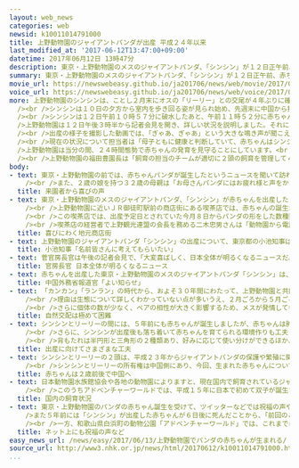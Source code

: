```yaml
---
layout: web_news
categories: web
newsid: k10011014791000
title: 上野動物園のジャイアントパンダが出産 平成２４年以来
last_modified_at: '2017-06-12T13:47:00+09:00'
datetime: 2017年06月12日 13時47分
description: 東京・上野動物園のメスのジャイアントパンダ、「シンシン」が１２日正午前、赤ちゃん１頭を出産しました。上野動物園のパンダの赤ちゃんの誕生は平成２４年以来５年ぶりで、動物園によりますと、赤ちゃんはシンシンに抱かれて、元気な声を上げているということです。
summary: 東京・上野動物園のメスのジャイアントパンダ、「シンシン」が１２日正午前、赤ちゃん１頭を出産しました。上野動物園のパンダの赤ちゃんの誕生は平成２４年以来５年ぶりで、動物園によりますと、赤ちゃんはシンシンに抱かれて、元気な声を上げているということです。
movie_url: https://newswebeasy.github.io/ja201706/news/web/movie/2017/06/13/k10011014791000.mp4
voice_url: https://newswebeasy.github.io/ja201706/news/web/voice/2017/06/13/k10011014791000.mp3
more: 上野動物園のシンシンは、ことし２月末にオスの「リーリー」との交尾が４年ぶりに確認され、先月中旬には妊娠の兆候が見られるようになり、動物園は出産の可能性があるとして準備を進めてきました。<br
  /><br />シンシンは１０日の夕方から室内を歩き回る姿が見られ始め、先週末に中国から招いた専門家と協議のうえ、１１日から職員が２４時間態勢で注意深く観察してきたということです。<br
  /><br />シンシンは１２日午前１０時５７分に破水したあと、午前１１時５２分に赤ちゃんを１頭出産し、赤ちゃんの鳴き声が確認されたということです。<br /><br
  />上野動物園は１２日午後３時半から記者会見を開き、詳しい状況を説明しました。それによりますと、赤ちゃんの体重はまだ測っていないものの１５０グラム程度と見られるということです。性別はまだわからないということです。<br
  /><br />出産の様子を撮影した動画では、「ぎゃあ、ぎゃあ」という大きな鳴き声が聞こえたあと、すぐにシンシンがおなかのあたりの赤ちゃんをなめて、世話をしている様子が映っています。<br
  /><br />現在の状況について担当者は「母子ともに健康と判断していて、赤ちゃんはシンシンに抱かれて元気な声を上げている」と説明しました。授乳しているかどうかは確認中だということです。<br
  />上野動物園は当分の間、２４時間態勢で赤ちゃんの発育を見守ることにしています。<br /><br />上野動物園のパンダの赤ちゃんの誕生は、平成２４年にリーリーとシンシンの間にオスの赤ちゃんが生まれて以来５年ぶりで、自然交配での妊娠・出産はこの時以来２例目です。<br
  /><br />上野動物園の福田豊園長は「飼育の担当のチームが適切に２頭の飼育を管理して４年ぶりに交尾が成立し、その後も管理を徹底して、きょうの出産を迎えた。とても感無量で、うれしく思っています」と述べました。そのうえで「これからまだまだ不安定な時期が１週間から１０日ほど続く。成長の遅い動物なので、半年ほどは緊張する状況が続くので、しっかりやっていきたい」と述べました。
body:
- text: 東京・上野動物園の前では、赤ちゃんパンダが誕生したというニュースを聞いて訪れた人たちから喜びの声が聞かれました。<br /><br />生後６か月の息子を持つ２８歳の母親は「前に出産した時はすぐに死んでしまって残念でしたので、時間はかかりましたが、無事に生まれて本当によかったです。大きく成長していってほしいです」と話していました。<br
    /><br />また、２歳の娘を持つ３２歳の母親は「お母さんパンダにはお疲れ様と声をかけたいです。また家族そろって赤ちゃんと母親のパンダを見られる日を楽しみにしています」と話していました。
  title: 来園者から喜びの声
- text: 東京・上野動物園のメスのジャイアントパンダ、「シンシン」が赤ちゃんを出産したことを受けて、地元の商店街では早速お祝いのポスターが貼り出されるなど喜びにわいています。<br
    /><br />上野動物園に近いＪＲ御徒町駅前の商店街にある喫茶店では、赤ちゃんの誕生が伝えられると店の入り口などにパンダの絵と「おめでとう赤ちゃん誕生」というメッセージが書かれたポスターが貼り出されました。<br
    /><br />この喫茶店では、出産予定日とされていた今月８日からパンダの形をした数種類のパンを売り出し、赤ちゃんの誕生を心待ちにしていたということです。<br
    /><br />喫茶店の経営者で上野観光連盟の会長を務める二木忠男さんは「動物園から電話で報告を受けたときはとてもうれしかったです。毎年楽しみにしていましたが、やっとたどり着いたという思いで希望がわいてきました。パンダは上野のシンボルでもあるので元気に育ってほしいです。赤ちゃんがみんなに幸せを与えてくれるような気がしています」と話していました。
  title: 喜びにわく地元商店街
- text: 上野動物園のジャイアントパンダ「シンシン」の出産について、東京都の小池知事は記者団に対し、「毎日、シンシンが出産したか聞いていたが、無事、出産したということで喜んでいる。これから名前を募集するので、いい名前を皆さんに考えてもらいたい」と述べました。
  title: 小池知事「名前皆さんに考えてもらいたい」
- text: 菅官房長官は午後の記者会見で、「大変喜ばしく、日本全体が明るくなるニュースだ。今後もぜひ、元気で健やかに育ってほしい。パンダがなぜ人気があるのかを考えると、愛きょういっぱいの顔やしぐさなのだろうと思うし、それが日中友好の１つの大きな証しでもあるということも大事だ」と述べました。
  title: 官房長官 日本全体が明るくなるニュース
- text: 赤ちゃんを出産した東京・上野動物園のメスのジャイアントパンダ「シンシン」は、６年前に中国・四川省からやってきました。<br /><br />中国外務省の陸慷報道官は１２日の記者会見で、「よい知らせだ。パンダは中国とほかの国との友好の使者である。われわれはパンダが両国の国民感情を一層よくするために大きな役割を果たすよう望む」と述べ祝意を示しました。
  title: 中国外務省報道官「よい知らせ」
- text: 「カンカン」「ランラン」の時代から、およそ３０年間にわたって、上野動物園と共同でパンダの繁殖について研究してきた、獣医師の筒井敏彦さんによりますと、パンダの自然交配は極めて難しいということです。<br
    /><br />理由は生態について詳しくわかっていない点が多いうえ、２月ごろから５月ごろにかけての繁殖期に、妊娠の可能性が高まるのは２日程度と短いためだということです。<br
    /><br />さらに個体の数が少なく、ペアの相性が大きく影響するため、メスが発情しても交尾に至らないケースも多いということです。
  title: 自然交配は極めて困難
- text: シンシンとリーリーの間には、５年前にも赤ちゃんが誕生しましたが、赤ちゃんは肺炎のため６日後に死にました。<br /><br />それ以降も上野動物園では赤ちゃんの誕生と元気な成長を目指して、さまざまな取り組みを続けてきました。その１つが交尾に必要な筋力トレーニングです。リンゴなどの餌を上からつり下げ、餌を取ろうと後ろ足で立ち上がることで、足腰を鍛えます。<br
    /><br />さらに、シンシンが出産後も落ち着いて赤ちゃんを育てられる環境作りも工夫しています。出産や子育てをする産室は縦４．８メートル、横１．８メートルの広さで、新たに鉄製の背もたれを３つ設置しました。<br
    /><br />背もたれは半円形と三角形の２種類あり、好みに応じて使い分けができるほか、腰を下ろす床の部分は座り心地をよくするために丸みを持たせています。少しでもリラックスした状態で赤ちゃんに母乳を与えることで、赤ちゃんが元気に成長してほしいと動物園は期待しています。
  title: 出産に向けてさまざまな工夫
- text: シンシンとリーリーの２頭は、平成２３年からジャイアントパンダの保護や繁殖に関して中国の保護協会と共同研究する目的で、東京都が借り受けています。協定で期間は１０年と定められ、東京都は毎年９５万ドルを中国側に支払うことになっています。<br
    /><br />シンシンとリーリーの所有権は中国側にあり、今回、生まれた赤ちゃんについても同様に中国側にあることから、将来的に中国に返されることになっています。時期については協定で満２４か月と定められていますが、都と中国側、双方の協議で決められるということです。
  title: 赤ちゃんは２歳前後で中国へ
- text: 日本動物園水族館協会や各地の動物園によりますと、現在国内で飼育されているジャイアントパンダは、上野動物園の２頭と、和歌山県白浜町のアドベンチャーワールドの５頭、兵庫県の神戸市立王子動物園の１頭の合わせて８頭です。<br
    /><br />このうちアドベンチャーワールドでは、平成１５年に日本で初めて双子が誕生するなど、これまでに１５頭のパンダが元気に成長し、このうち１１頭が繁殖のために中国に渡っています。また、神戸市立王子動物園では平成２０年に人工授精によって赤ちゃんが誕生しましたが、３日後に死んでいます。
  title: 国内の飼育状況
- text: 東京・上野動物園のパンダの赤ちゃん誕生を受けて、ツイッターなどでは祝福の声や成長を願う投稿が数多く見られました。<br /><br />ツイッターでは「めでたい！無事に育ちますように」などと喜ぶ声が多数、投稿され、「パンダも頑張った。私も頑張ろう」と、明るいニュースに励まされた様子の投稿もありました。<br
    />また５年前には「シンシン」が出産した赤ちゃんが６日後に死んだことから、「前回のこともあるので今回は慎重に、大事に大事に育ててほしいですね」とか、「今度こそ長生きするといいね」などと、健やかな成長を願う声もありました。<br
    /><br />一方、和歌山県白浜町の動物公園「アドベンチャーワールド」では、これまでに１５頭のパンダが元気に成長していて「おーめでたい。でも和歌山ではガンガン生まれてるんだよね」など、上野動物園の赤ちゃん誕生が大きく注目されていることへのコメントも見られました。
  title: ネット上にも祝福の声など
easy_news_url: /news/easy/2017/06/13/上野動物園でパンダの赤ちゃんが生まれる/
source_url: http://www3.nhk.or.jp/news/html/20170612/k10011014791000.html
...
```

